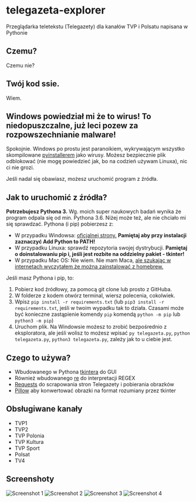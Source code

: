 # telegazeta-explorer
Przeglądarka teletekstu (Telegazety) dla kanałów TVP i Polsatu napisana w Pythonie

## Czemu? ##
Czemu nie?

## Twój kod ssie. ##
Wiem.

## Windows powiedział mi że to wirus! To niedopuszczalne, już leci pozew za rozpowszechnianie malware!
Spokojnie.
Windows po prostu jest paranoikiem, wykrywającym wszystko skompilowane [pyinstallerem](https://www.pyinstaller.org/) jako wirusy.
Możesz bezpiecznie plik odblokować (nie mogę powiedzieć jak, bo na codzień używam Linuxa), nic ci nie grozi.

Jeśli nadal się obawiasz, możesz uruchomić program z źródła.

## Jak to uruchomić z źródła? ##
**Potrzebujesz Pythona 3.** Wg. moich super naukowych badań wynika że program odpala się od min. Pythona 3.6. Niżej może też, ale nie chciało mi się sprawdzać.
Pythona (i pip) pobierzesz z:
* W przypadku Windowsa: [oficjalnej strony.](https://www.python.org/downloads/) **Pamiętaj aby przy instalacji zaznaczyć Add Python to PATH!**
* W przypadku Linuxa: sprawdź repozytoria swojej dystrybucji. **Pamiętaj o doinstalowaniu pip i, jeśli jest rozbite na oddzielny pakiet - tkinter!**
* W przypadku Mac OS: Nie wiem. Nie mam Maca, [ale szukając w internetach wyczytałem że można zainstalować z homebrew.](https://docs.python-guide.org/starting/install3/osx/)

Jeśli masz Pythona i pip, to:
1. Pobierz kod źródłowy, za pomocą git clone lub prosto z GitHuba.
2. W folderze z kodem otwórz terminal, wiersz polecenia, cokolwiek.
3. Wpisz `pip install -r requirements.txt` (lub `pip3 install -r requirements.txt`, jeśli w twoim wypadku tak to działa. Czasami może być konieczne zastąpienie komendy `pip` komendą `python -m pip` lub `python3 -m pip`) 
4. Uruchom plik. Na Windowsie możesz to zrobić bezpośrednio z eksploratora, ale jeśli wolisz to możesz wpisać `py telegazeta.py`, `python telegazeta.py`, `python3 telegazeta.py`, zależy jak to u ciebie jest.

## Czego to używa? ##
* Wbudowanego w Pythona [tkintera](https://docs.python.org/3/library/tkinter.html) do GUI
* Również wbudowanego [re](https://docs.python.org/3/library/re.html) do interpretacji REGEX
* [Requests](https://requests.readthedocs.io/en/master/) do scrapowania stron Telegazety i pobierania obrazków
* [Pillow](https://pillow.readthedocs.io/en/stable/) aby konwertować obrazki na format rozumiany przez tkinter

## Obsługiwane kanały ##
* TVP1
* TVP2
* TVP Polonia
* TVP Kultura
* TVP Sport
* Polsat
* TV4

## Screenshoty ##
![Screenshot 1](https://i.imgur.com/Ii4PO66.png)
![Screenshot 2](https://i.imgur.com/vmyvXEY.png)
![Screenshot 3](https://i.imgur.com/4SF3AOQ.png)
![Screenshot 4](https://i.imgur.com/6dwg1bM.png)
